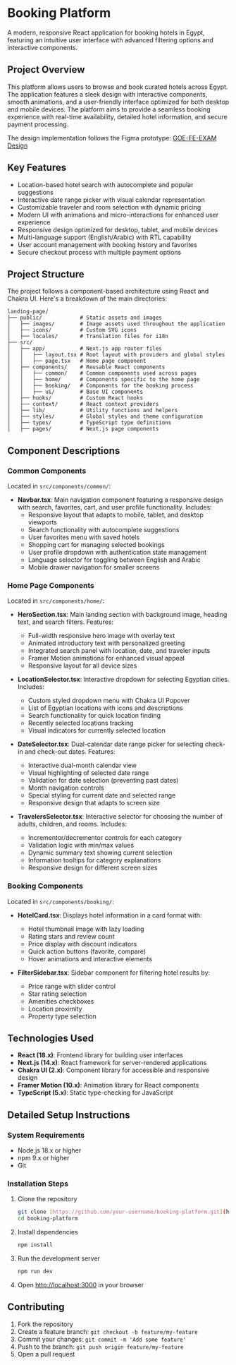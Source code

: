 # Booking Platform

A modern, responsive React application for booking hotels in Egypt, featuring an intuitive user interface with advanced filtering options and interactive components.

## Project Overview

This platform allows users to browse and book curated hotels across Egypt. The application features a sleek design with interactive components, smooth animations, and a user-friendly interface optimized for both desktop and mobile devices. The platform aims to provide a seamless booking experience with real-time availability, detailed hotel information, and secure payment processing.

The design implementation follows the Figma prototype: [GOE-FE-EXAM Design](https://www.figma.com/design/sA3TMpfD4FwwyOlpwzGB0k/GOE-FE-EXAM?node-id=0-1&p=f&t=D0zcZJXmAfXVmIjH-0)

## Key Features

- Location-based hotel search with autocomplete and popular suggestions
- Interactive date range picker with visual calendar representation
- Customizable traveler and room selection with dynamic pricing
- Modern UI with animations and micro-interactions for enhanced user experience
- Responsive design optimized for desktop, tablet, and mobile devices
- Multi-language support (English/Arabic) with RTL capability
- User account management with booking history and favorites
- Secure checkout process with multiple payment options

## Project Structure

The project follows a component-based architecture using React and Chakra UI. Here's a breakdown of the main directories:

```
landing-page/
├── public/            # Static assets and images
│   ├── images/        # Image assets used throughout the application
│   ├── icons/         # Custom SVG icons
│   ├── locales/       # Translation files for i18n
├── src/
│   ├── app/           # Next.js app router files
│   │   ├── layout.tsx # Root layout with providers and global styles
│   │   ├── page.tsx   # Home page component
│   ├── components/    # Reusable React components
│   │   ├── common/    # Common components used across pages
│   │   ├── home/      # Components specific to the home page
│   │   ├── booking/   # Components for the booking process
│   │   ├── ui/        # Base UI components
│   ├── hooks/         # Custom React hooks
│   ├── context/       # React context providers
│   ├── lib/           # Utility functions and helpers
│   ├── styles/        # Global styles and theme configuration
│   ├── types/         # TypeScript type definitions
│   ├── pages/         # Next.js page components
```

## Component Descriptions

### Common Components

Located in `src/components/common/`:

- **Navbar.tsx**: Main navigation component featuring a responsive design with search, favorites, cart, and user profile functionality. Includes:
  - Responsive layout that adapts to mobile, tablet, and desktop viewports
  - Search functionality with autocomplete suggestions
  - User favorites menu with saved hotels
  - Shopping cart for managing selected bookings
  - User profile dropdown with authentication state management
  - Language selector for toggling between English and Arabic
  - Mobile drawer navigation for smaller screens

### Home Page Components

Located in `src/components/home/`:

- **HeroSection.tsx**: Main landing section with background image, heading text, and search filters. Features:
  - Full-width responsive hero image with overlay text
  - Animated introductory text with personalized greeting
  - Integrated search panel with location, date, and traveler inputs
  - Framer Motion animations for enhanced visual appeal
  - Responsive layout for all device sizes
  
- **LocationSelector.tsx**: Interactive dropdown for selecting Egyptian cities. Includes:
  - Custom styled dropdown menu with Chakra UI Popover
  - List of Egyptian locations with icons and descriptions
  - Search functionality for quick location finding
  - Recently selected locations tracking
  - Visual indicators for currently selected location
  
- **DateSelector.tsx**: Dual-calendar date range picker for selecting check-in and check-out dates. Features:
  - Interactive dual-month calendar view
  - Visual highlighting of selected date range
  - Validation for date selection (preventing past dates)
  - Month navigation controls
  - Special styling for current date and selected range
  - Responsive design that adapts to screen size
  
- **TravelersSelector.tsx**: Interactive selector for choosing the number of adults, children, and rooms. Includes:
  - Incrementor/decrementor controls for each category
  - Validation logic with min/max values
  - Dynamic summary text showing current selection
  - Information tooltips for category explanations
  - Responsive design for different screen sizes

### Booking Components

Located in `src/components/booking/`:

- **HotelCard.tsx**: Displays hotel information in a card format with:
  - Hotel thumbnail image with lazy loading
  - Rating stars and review count
  - Price display with discount indicators
  - Quick action buttons (favorite, compare)
  - Hover animations and interactive elements

- **FilterSidebar.tsx**: Sidebar component for filtering hotel results by:
  - Price range with slider control
  - Star rating selection
  - Amenities checkboxes
  - Location proximity
  - Property type selection

## Technologies Used

- **React (18.x)**: Frontend library for building user interfaces
- **Next.js (14.x)**: React framework for server-rendered applications
- **Chakra UI (2.x)**: Component library for accessible and responsive design
- **Framer Motion (10.x)**: Animation library for React components
- **TypeScript (5.x)**: Static type-checking for JavaScript

## Detailed Setup Instructions

### System Requirements

- Node.js 18.x or higher
- npm 9.x or higher
- Git

### Installation Steps

1. Clone the repository
   ```bash
   git clone [https://github.com/your-username/booking-platform.git](https://github.com/AAMedhat/Booking-Platform.git)
   cd booking-platform
   ```

2. Install dependencies
   ```bash
   npm install
   ```

4. Run the development server
   ```bash
   npm run dev
   ```

5. Open [http://localhost:3000](http://localhost:3000) in your browser

## Contributing

1. Fork the repository
2. Create a feature branch: `git checkout -b feature/my-feature`
3. Commit your changes: `git commit -m 'Add some feature'`
4. Push to the branch: `git push origin feature/my-feature`
5. Open a pull request
